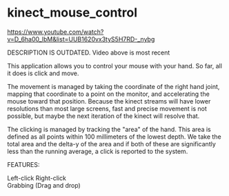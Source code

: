 kinect_mouse_control
====================

https://www.youtube.com/watch?v=D_6ha00_lbM&list=UUB1620vx3tyS5H7RD-_nybg

DESCRIPTION IS OUTDATED. Video above is most recent

This application allows you to control your mouse with your hand. So far, all it does is click and move. 

The movement is managed by taking the coordinate of the right hand joint, mapping that coordinate to a point on the 
monitor, and accelerating the mouse toward that position. Because the kinect streams will have lower resolutions than
most large screens, fast and precise movement is not possible, but maybe the next iteration of the kinect will resolve
that.

The clicking is managed by tracking the "area" of the hand. This area is defined as all points within 100 millimeters of
the lowest depth. We take the total area and the delta-y of the area and if both of these are significantly less than the
running average, a click is reported to the system. 

FEATURES:

Left-click
Right-click  
Grabbing (Drag and drop)  
